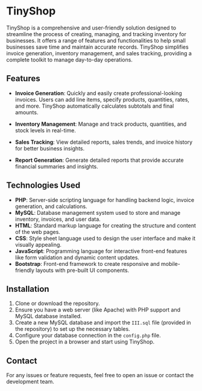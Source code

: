 # TinyShop

TinyShop is a comprehensive and user-friendly solution designed to streamline the process of creating, managing, and tracking inventory for businesses. It offers a range of features and functionalities to help small businesses save time and maintain accurate records. TinyShop simplifies invoice generation, inventory management, and sales tracking, providing a complete toolkit to manage day-to-day operations.

## Features

- **Invoice Generation**: Quickly and easily create professional-looking invoices. Users can add line items, specify products, quantities, rates, and more. TinyShop automatically calculates subtotals and final amounts.
  
- **Inventory Management**: Manage and track products, quantities, and stock levels in real-time.
  
- **Sales Tracking**: View detailed reports, sales trends, and invoice history for better business insights.

- **Report Generation**: Generate detailed reports that provide accurate financial summaries and insights.

## Technologies Used

- **PHP**: Server-side scripting language for handling backend logic, invoice generation, and calculations.
- **MySQL**: Database management system used to store and manage inventory, invoices, and user data.
- **HTML**: Standard markup language for creating the structure and content of the web pages.
- **CSS**: Style sheet language used to design the user interface and make it visually appealing.
- **JavaScript**: Programming language for interactive front-end features like form validation and dynamic content updates.
- **Bootstrap**: Front-end framework to create responsive and mobile-friendly layouts with pre-built UI components.

## Installation

1. Clone or download the repository.
2. Ensure you have a web server (like Apache) with PHP support and MySQL database installed.
3. Create a new MySQL database and import the `III.sql` file (provided in the repository) to set up the necessary tables.
4. Configure your database connection in the `config.php` file.
5. Open the project in a browser and start using TinyShop.

## Contact

For any issues or feature requests, feel free to open an issue or contact the development team.
